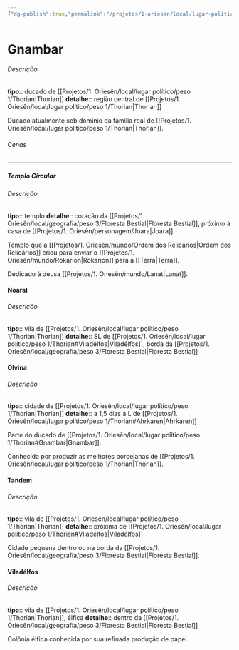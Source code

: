 ```yaml
---
{"dg-publish":true,"permalink":"/projetos/1-oriesen/local/lugar-politico/peso-2/gnambar/"}
---
```



# Gnambar

###### Descrição
**tipo**:: ducado de [[Projetos/1. Oriesên/local/lugar político/peso 1/Thorian|Thorian]]
**detalhe**:: região central de [[Projetos/1. Oriesên/local/lugar político/peso 1/Thorian|Thorian]]

Ducado atualmente sob domínio da família real de [[Projetos/1. Oriesên/local/lugar político/peso 1/Thorian|Thorian]].


###### Cenas



---
##### Templo Circular

<div class="transclusion internal-embed is-loaded"><div class="markdown-embed">



###### Descrição
**tipo**:: templo
**detalhe**:: coração da [[Projetos/1. Oriesên/local/geografia/peso 3/Floresta Bestial|Floresta Bestial]], próximo à casa de [[Projetos/1. Oriesên/personagem/Joara|Joara]]

Templo que a [[Projetos/1. Oriesên/mundo/Ordem dos Relicários|Ordem dos Relicários]] criou para enviar o [[Projetos/1. Oriesên/mundo/Rokarion|Rokarion]] para a [[Terra|Terra]].

Dedicado à deusa [[Projetos/1. Oriesên/mundo/Lanat|Lanat]].



</div></div>



#### Noaral

<div class="transclusion internal-embed is-loaded"><div class="markdown-embed">



###### Descrição
**tipo**:: vila de [[Projetos/1. Oriesên/local/lugar político/peso 1/Thorian|Thorian]]
**detalhe**:: SL de [[Projetos/1. Oriesên/local/lugar político/peso 1/Thorian#Viladélfos|Viladélfos]], borda da [[Projetos/1. Oriesên/local/geografia/peso 3/Floresta Bestial|Floresta Bestial]]



</div></div>



#### Olvina

<div class="transclusion internal-embed is-loaded"><div class="markdown-embed">



###### Descrição
**tipo**:: cidade de [[Projetos/1. Oriesên/local/lugar político/peso 1/Thorian|Thorian]]
**detalhe**:: a 1,5 dias a L de [[Projetos/1. Oriesên/local/lugar político/peso 1/Thorian#Ahrkaren|Ahrkaren]]

Parte do ducado de [[Projetos/1. Oriesên/local/lugar político/peso 1/Thorian#Gnambar|Gnambar]].

Conhecida por produzir as melhores porcelanas de [[Projetos/1. Oriesên/local/lugar político/peso 1/Thorian|Thorian]].



</div></div>



#### Tandem

<div class="transclusion internal-embed is-loaded"><div class="markdown-embed">



###### Descrição
**tipo**:: vila de [[Projetos/1. Oriesên/local/lugar político/peso 1/Thorian|Thorian]]
**detalhe**:: próxima de [[Projetos/1. Oriesên/local/lugar político/peso 1/Thorian#Viladélfos|Viladélfos]]

Cidade pequena dentro ou na borda da [[Projetos/1. Oriesên/local/geografia/peso 3/Floresta Bestial|Floresta Bestial]].



</div></div>



#### Viladélfos

<div class="transclusion internal-embed is-loaded"><div class="markdown-embed">



###### Descrição
**tipo**:: vila de [[Projetos/1. Oriesên/local/lugar político/peso 1/Thorian|Thorian]], élfica
**detalhe**:: dentro da [[Projetos/1. Oriesên/local/geografia/peso 3/Floresta Bestial|Floresta Bestial]]

Colônia élfica conhecida por sua refinada produção de papel.



</div></div>
